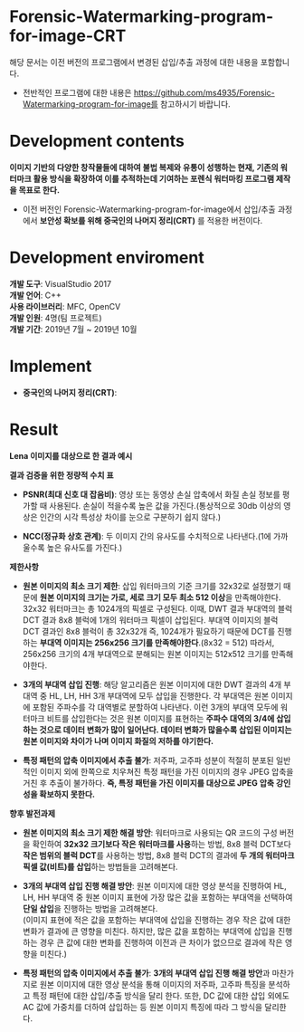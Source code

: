 # Forensic-Watermarking-program-for-image-CRT
해당 문서는 이전 버전의 프로그램에서 변경된 삽입/추출 과정에 대한 내용을 포함합니다.    
* 전반적인 프로그램에 대한 내용은 https://github.com/ms4935/Forensic-Watermarking-program-for-image를 참고하시기 바랍니다.

# Development contents     
**이미지 기반의 다양한 창작물들에 대하여 불법 복제와 유통이 성행하는 현재, 기존의 워터마크 활용 방식을 확장하여 이를 추적하는데 기여하는 포렌식 워터마킹 프로그램 제작을 목표로 한다.**    

* 이전 버전인 Forensic-Watermarking-program-for-image에서 삽입/추출 과정에서 **보안성 확보를 위해 중국인의 나머지 정리(CRT)** 를 적용한 버전이다.

# Development enviroment
**개발 도구**: VisualStudio 2017   
**개발 언어**: C++   
**사용 라이브러리**: MFC, OpenCV   
**개발 인원**: 4명(팀 프로젝트)    
**개발 기간**: 2019년 7월 ~ 2019년 10월

# Implement      
* **중국인의 나머지 정리(CRT)**: 



# Result    
**Lena 이미지를 대상으로 한 결과 예시**    
     

     
         
**결과 검증을 위한 정량적 수치 표**  
     
     
     
* **PSNR(최대 신호 대 잡음비)**: 영상 또는 동영상 손실 압축에서 화질 손실 정보를 평가할 때 사용된다. 손실이 적을수록 높은 값을 가진다.(통상적으로 30db 이상의 영상은 인간의 시각 특성상 차이를 눈으로 구분하기 쉽지 않다.)      

* **NCC(정규화 상호 관계)**: 두 이미지 간의 유사도를 수치적으로 나타낸다.(1에 가까울수록 높은 유사도를 가진다.)      

**제한사항**    
* **원본 이미지의 최소 크기 제한**: 삽입 워터마크의 기준 크기를 32x32로 설정했기 때문에 **원본 이미지의 크기는 가로, 세로 크기 모두 최소 512 이상**을 만족해야한다.    
32x32 워터마크는 총 1024개의 픽셀로 구성된다. 이때, DWT 결과 부대역의 블럭 DCT 결과 8x8 블럭에 1개의 워터마크 픽셀이 삽입된다. 부대역 이미지의 블럭 DCT 결과인 8x8 블럭이 총 32x32개 즉, 1024개가 필요하기 때문에 DCT를 진행하는 **부대역 이미지는 256x256 크기를 만족해야한다**.(8x32 = 512) 따라서, 256x256 크기의 4개 부대역으로 분해되는 원본 이미지는 512x512 크기를 만족해야한다.    

* **3개의 부대역 삽입 진행**: 해당 알고리즘은 원본 이미지에 대한 DWT 결과의 4개 부대역 중 HL, LH, HH 3개 부대역에 모두 삽입을 진행한다. 각 부대역은 원본 이미지에 포함된 주파수를 각 대역별로 분할하여 나타낸다. 이런 3개의 부대역 모두에 워터마크 비트를 삽입한다는 것은 원본 이미지를 표현하는 **주파수 대역의 3/4에 삽입하는 것으로 데이터 변화가 많이 일어난다. 데이터 변화가 많을수록 삽입된 이미지는 원본 이미지와 차이가 나며 이미지 화질의 저하를 야기한다.**     

* **특정 패턴의 압축 이미지에서 추출 불가**: 저주파, 고주파 성분이 적절히 분포된 일반적인 이미지 외에 한쪽으로 치우쳐진 특정 패턴을 가진 이미지의 경우 JPEG 압축을 거친 후 추출이 불가하다. **즉, 특정 패턴을 가진 이미지를 대상으로 JPEG 압축 강인성을 확보하지 못한다.** 

**향후 발전과제**    
* **원본 이미지의 최소 크기 제한 해결 방안**: 워터마크로 사용되는 QR 코드의 구성 버전을 확인하여 **32x32 크기보다 작은 워터마크를 사용**하는 방법, 8x8 블럭 DCT보다 **작은 범위의 블럭 DCT**를 사용하는 방법, 8x8 블럭 DCT의 결과에 **두 개의 워터마크 픽셀 값(비트)를 삽입**하는 방법들을 고려해본다.    
    
* **3개의 부대역 삽입 진행 해결 방안**: 원본 이미지에 대한 영상 분석을 진행하여 HL, LH, HH 부대역 중 원본 이미지 표현에 가장 많은 값을 포함하는 부대역을 선택하여 **단일 삽입**을 진행하는 방법을 고려해본다.    
(이미지 표현에 적은 값을 포함하는 부대역에 삽입을 진행하는 경우 작은 값에 대한 변화가 결과에 큰 영향을 미친다. 하지만, 많은 값을 포함하는 부대역에 삽입을 진행하는 경우 큰 값에 대한 변화를 진행하여 이전과 큰 차이가 없으므로 결과에 작은 영향을 미친다.)     

* **특정 패턴의 압축 이미지에서 추출 불가**: **3개의 부대역 삽입 진행 해결 방안**과 마찬가지로 원본 이미지에 대한 영상 분석을 통해 이미지의 저주파, 고주파 특징을 분석하고 특정 패턴에 대한 삽입/추출 방식을 달리 한다. 또한, DC 값에 대한 삽입 외에도 AC 값에 가중치를 더하여 삽입하는 등 원본 이미지 특징에 따라 그 방식을 달리한다.

